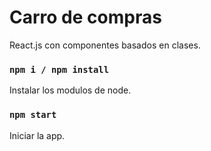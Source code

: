 # Carro de compras

React.js con componentes basados en clases.

### `npm i / npm install`

Instalar los modulos de node.

### `npm start`

Iniciar la app.